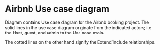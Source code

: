 # Airbnb Use case diagram

Diagram contains Use case diagram for the Airbnb booking project. The solid lines in the use case diagram originate from the indicated actors; i.e the Host, guest, and admin to the Use case ovals.

The dotted lines on the other hand signify the Extend/Include relationships.
